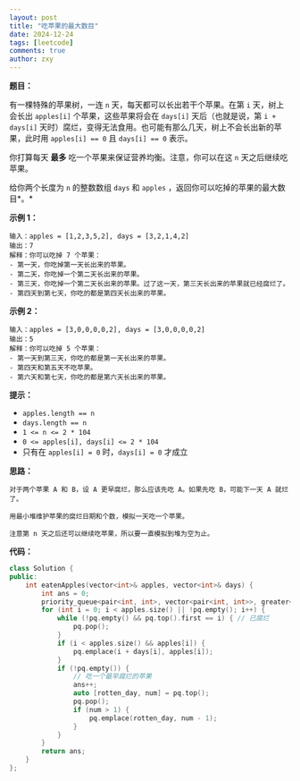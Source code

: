 ```yaml
---
layout: post
title: "吃苹果的最大数目"
date: 2024-12-24
tags: [leetcode]
comments: true
author: zxy
---
```


**题目：**

有一棵特殊的苹果树，一连 `n` 天，每天都可以长出若干个苹果。在第 `i` 天，树上会长出 `apples[i]` 个苹果，这些苹果将会在 `days[i]` 天后（也就是说，第 `i + days[i]` 天时）腐烂，变得无法食用。也可能有那么几天，树上不会长出新的苹果，此时用 `apples[i] == 0` 且 `days[i] == 0` 表示。

你打算每天 **最多** 吃一个苹果来保证营养均衡。注意，你可以在这 `n` 天之后继续吃苹果。

给你两个长度为 `n` 的整数数组 `days` 和 `apples` ，返回你可以吃掉的苹果的最大数目*。*

**示例 1：**

```
输入：apples = [1,2,3,5,2], days = [3,2,1,4,2]
输出：7
解释：你可以吃掉 7 个苹果：
- 第一天，你吃掉第一天长出来的苹果。
- 第二天，你吃掉一个第二天长出来的苹果。
- 第三天，你吃掉一个第二天长出来的苹果。过了这一天，第三天长出来的苹果就已经腐烂了。
- 第四天到第七天，你吃的都是第四天长出来的苹果。
```

**示例 2：**

```
输入：apples = [3,0,0,0,0,2], days = [3,0,0,0,0,2]
输出：5
解释：你可以吃掉 5 个苹果：
- 第一天到第三天，你吃的都是第一天长出来的苹果。
- 第四天和第五天不吃苹果。
- 第六天和第七天，你吃的都是第六天长出来的苹果。
```

**提示：**

- `apples.length == n`
- `days.length == n`
- `1 <= n <= 2 * 104`
- `0 <= apples[i], days[i] <= 2 * 104`
- 只有在 `apples[i] = 0` 时，`days[i] = 0` 才成立

**思路：**

```
对于两个苹果 A 和 B，设 A 更早腐烂，那么应该先吃 A。如果先吃 B，可能下一天 A 就烂了。

用最小堆维护苹果的腐烂日期和个数，模拟一天吃一个苹果。

注意第 n 天之后还可以继续吃苹果，所以要一直模拟到堆为空为止。
```

**代码：**

```cpp
class Solution {
public:
    int eatenApples(vector<int>& apples, vector<int>& days) {
        int ans = 0;
        priority_queue<pair<int, int>, vector<pair<int, int>>, greater<>> pq;
        for (int i = 0; i < apples.size() || !pq.empty(); i++) {
            while (!pq.empty() && pq.top().first == i) { // 已腐烂
                pq.pop();
            }
            if (i < apples.size() && apples[i]) {
                pq.emplace(i + days[i], apples[i]);
            }
            if (!pq.empty()) {
                // 吃一个最早腐烂的苹果
                ans++;
                auto [rotten_day, num] = pq.top();
                pq.pop();
                if (num > 1) {
                    pq.emplace(rotten_day, num - 1);
                }
            }
        }
        return ans;
    }
};
```

